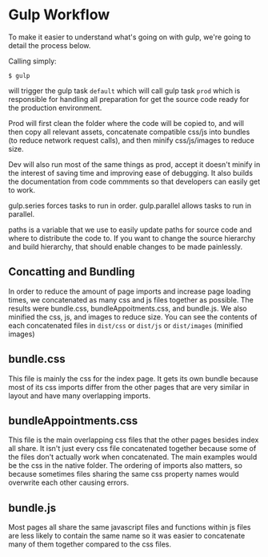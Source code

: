 # Gulp Workflow

To make it easier to understand what's going on with gulp, we're going to detail
the process below.

Calling simply:
```
$ gulp
```
will trigger the gulp task `default` which will call gulp task `prod` which is
responsible for handling all preparation for get the source code ready for the
production environment.

Prod will first clean the folder where the code will be copied to, and will then
copy all relevant assets, concatenate compatible css/js into bundles (to reduce
network request calls), and then minify css/js/images to reduce size.

Dev will also run most of the same things as prod, accept it doesn't minify in
the interest of saving time and improving ease of debugging. It also builds the
documentation from code commments so that developers can easily get to work.

gulp.series forces tasks to run in order. gulp.parallel allows tasks to run in
parallel.

paths is a variable that we use to easily update paths for source code and where
to distribute the code to. If you want to change the source hierarchy and build
hierarchy, that should enable changes to be made painlessly.

## Concatting and Bundling

In order to reduce the amount of page imports and increase page loading times, we 
concatenated as many css and js files together as possible. The results were bundle.css, 
bundleAppoitments.css, and bundle.js. We also minified the css, js, and images to 
reduce size. You can see the contents of each concatenated files in `dist/css` or
`dist/js` or `dist/images` (minified images)

## bundle.css

This file is mainly the css for the index page. It gets its own bundle because most of 
its css imports differ from the other pages that are very similar in layout and have many 
overlapping imports. 

## bundleAppointments.css

This file is the main overlapping css files that the other pages besides index all share. It 
isn't just every css file concatenated together because some of the files don't actually work
when concatenated. The main examples would be the css in the native folder. The ordering of imports
also matters, so because sometimes files sharing the same css property names would overwrite 
each other causing errors.

## bundle.js
Most pages all share the same javascript files and functions within js files are less likely to 
contain the same name so it was easier to concatenate many of them together compared to the
css files. 
